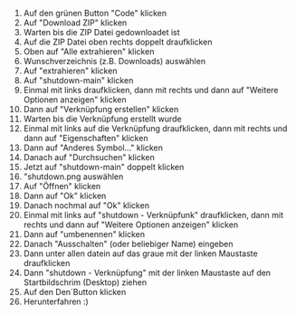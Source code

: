 1. Auf den grünen Button "Code" klicken
2. Auf "Download ZIP" klicken
3. Warten bis die ZIP Datei gedownloadet ist
4. Auf die ZIP Datei oben rechts doppelt draufklicken
5. Oben auf "Alle extrahieren" klicken
6. Wunschverzeichnis (z.B. Downloads) auswählen
7. Auf "extrahieren" klicken
8. Auf "shutdown-main" klicken
9. Einmal mit links draufklicken, dann mit rechts und dann auf "Weitere Optionen anzeigen" klicken
10. Dann auf "Verknüpfung erstellen" klicken
11. Warten bis die Verknüpfung erstellt wurde
12. Einmal mit links auf die Verknüpfung draufklicken, dann mit rechts und dann auf "Eigenschaften" klicken
13. Dann auf "Anderes Symbol..." klicken
14. Danach auf "Durchsuchen" klicken
15. Jetzt auf "shutdown-main" doppelt klicken
16. "shutdown.png auswählen
17. Auf "Öffnen" klicken
18. Dann auf "Ok" klicken
19. Danach nochmal auf "Ok" klicken
20. Einmal mit links auf "shutdown - Verknüpfunk" draufklicken, dann mit rechts und dann auf "Weitere Optionen anzeigen" klicken
21. Dann auf "umbenennen" klicken
22. Danach "Ausschalten" (oder beliebiger Name) eingeben
23. Dann unter allen datein auf das graue mit der linken Maustaste draufklicken
24. Dann "shutdown - Verknüpfung" mit der linken Maustaste auf den Startbildschrim (Desktop) ziehen
25. Auf den Den´Button klicken
26. Herunterfahren :)
